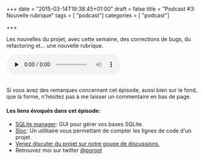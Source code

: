 +++
date = "2015-03-14T19:38:45+01:00"
draft = false
title = "Podcast #3: Nouvelle rubrique"
tags = [ "podcast"]
categories = [ "podcast"]

+++

Les nouvelles du projet, avec cette semaine, des corrections de bugs, du refactoring et... une nouvelle rubrique.
<div class="player">
    <audio controls preload="none">
        <!-- Audio files -->
        <source src="http://podcasts.toorop.fr/tmail/ep3-2.mp3" type="audio/mp3">
        <!-- Fallback for browsers that don't support the <audio> element -->
        <div>
            <a href="http://podcasts.toorop.fr/tmail/ep3-2.mp3">Download</a>
        </div>
    </audio>
</div>
<br>
<!--more-->

Si vous avez des remarques concernant cet épisode, aussi bien sur le fond, que la forme, n'hésitez pas à me laisser un commentaire en bas de page. 

#### Les liens évoqués dans cet épisode:

* <a href="https://addons.mozilla.org/fr/firefox/addon/sqlite-manager/" target="_blank">SQLite manager</a>: GUI pour gérer vos bases SQLite.
* <a href="https://github.com/flosse/sloc" target="_blank">Sloc</a>: Un utilitaire vous permettant de compter les lignes de code d'un projet.
* <a href="https://groups.google.com/forum/#!forum/tmail-dev" target="_blank">Venez discuter du projet sur notre goupe de discussions.</a>
* Retrouvez moi sur twitter <a href="https://twitter.com/poroot" target="_blank"> @poroot</a>